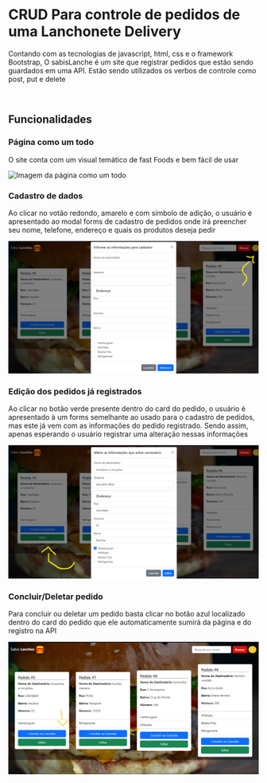 <h1>CRUD Para controle de pedidos de uma Lanchonete Delivery</h1>

<p>Contando com as tecnologias de javascript, html, css e o framework Bootstrap, O sabisLanche é um site que registrar pedidos que estão sendo guardados em uma API. Estão sendo utilizados os verbos de controle como post, put e delete</p>
<br>
<h2>Funcionalidades</h2>
<h3>Página como um todo</h3>
<p>O site conta com um visual temático de fast Foods e bem fácil de usar</p>
<img src ="./midias-README/página.png" alt="Imagem da página como um todo">
<h3>Cadastro de dados</h3>
<p>Ao clicar no votão redondo, amarelo e com símbolo de adição, o usuário é apresentado ao modal forms de cadastro de pedidos onde irá preencher seu nome, telefone, endereço e quais os produtos deseja pedir</p>
<img src ="./midias-README/modalCadastro.png" alt="Imagem do formulário de cadastro de pedidos">
<h3>Edição dos pedidos já registrados</h3>
<p>Ao clicar no botão verde presente dentro do card do pedido, o usuário é apresentado à um forms semelhante ao usado para o cadastro de pedidos, mas este já vem com as informações do pedido registrado. Sendo assim, apenas esperando o usuário registrar uma alteração nessas informações</p>
<img src ="./midias-README/modalEdicao.png" alt="Imagem do formulário de edição das informações de um pedido já registrado">
<h3>Concluir/Deletar pedido</h3>
<p>Para concluir ou deletar um pedido basta clicar no botão azul localizado dentro do card do pedido que ele automaticamente sumirá da página e do registro na API</p>
<img src="./midias-README/concluirOuDeletar.png" alt="Imagem da página como uma toda com a presença de uma seta indicando onde é o botão de concluir ou deletar">

